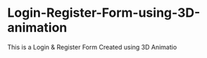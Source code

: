 # Login-Register-Form-using-3D-animation 
 This is a Login & Register Form Created using 3D Animatio
